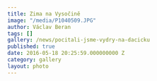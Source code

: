 ```yaml
---
title: Zima na Vysočině
image: "/media/P1040509.JPG"
author: Václav Beran
tags: []
gallery: /news/pocitali-jsme-vydry-na-dacicku
published: true
date: 2016-05-18 20:25:59.000000000 Z
category: gallery
layout: photo
---
```

